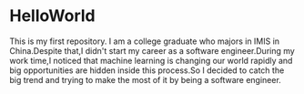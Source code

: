 # HelloWorld
This is my first repository.
I am a college graduate who majors in IMIS in China.Despite that,I didn't start my career as a software engineer.During my work time,I noticed that machine learning is changing our world rapidly and big opportunities are hidden inside this process.So I decided to catch the big trend and trying to make the most of it by being a software engineer.
